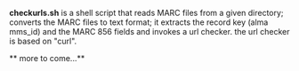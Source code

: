 **checkurls.sh** is a shell script that reads MARC files from a given directory; converts the MARC files 
to text format; it extracts the record key (alma mms_id) and the  MARC 856 fields and invokes a url checker.
the url checker is based on "curl".

** more to come...**
